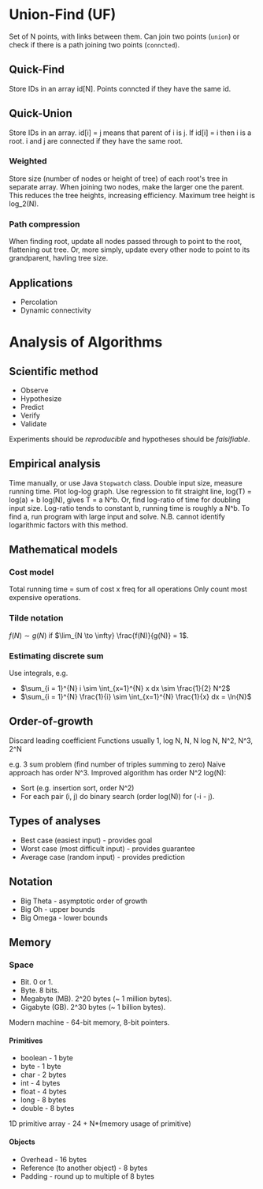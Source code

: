 # Union-Find (UF)
Set of N points, with links between them. Can join two points (`union`) or check if there is a path joining two points (`conncted`).

## Quick-Find
Store IDs in an array id[N]. Points conncted if they have the same id.

## Quick-Union
Store IDs in an array. id[i] = j means that parent of i is j. If id[i] = i then i is a root. i and j are connected if they have the same root.

### Weighted
Store size (number of nodes or height of tree) of each root's tree in separate array. When joining two nodes, make the larger one the parent. This reduces the tree heights, increasing efficiency. Maximum tree height is log_2(N).

### Path compression
When finding root, update all nodes passed through to point to the root, flattening out tree.
Or, more simply, update every other node to point to its grandparent, havling tree size.

## Applications
* Percolation
* Dynamic connectivity

# Analysis of Algorithms

## Scientific method
* Observe
* Hypothesize
* Predict
* Verify
* Validate

Experiments should be *reproducible* and hypotheses should be *falsifiable*.

## Empirical analysis
Time manually, or use Java `Stopwatch` class.
Double input size, measure running time. Plot log-log graph. Use regression to fit straight line, log(T) = log(a) + b log(N), gives T = a N^b.
Or, find log-ratio of time for doubling input size. Log-ratio tends to constant b, running time is roughly a N^b. To find a, run program with large input and solve.
N.B. cannot identify logarithmic factors with this method.

## Mathematical models
### Cost model
Total running time = sum of cost x freq for all operations
Only count most expensive operations.

### Tilde notation
$f(N) \sim g(N)$ if $\lim_{N \to \infty} \frac{f(N)}{g(N)} = 1$.

### Estimating discrete sum
Use integrals, e.g.

* $\sum_{i = 1}^{N} i \sim \int_{x=1}^{N} x dx \sim \frac{1}{2} N^2$
* $\sum_{i = 1}^{N} \frac{1}{i} \sim \int_{x=1}^{N} \frac{1}{x} dx = \ln{N}$

## Order-of-growth
Discard leading coefficient
Functions usually 1, log N, N, N log N, N^2, N^3, 2^N

e.g. 3 sum problem (find number of triples summing to zero)
Naive approach has order N^3. Improved algorithm has order N^2 log(N):
* Sort (e.g. insertion sort, order N^2)
* For each pair (i, j) do binary search (order log(N)) for (-i - j).

## Types of analyses
* Best case (easiest input) - provides goal
* Worst case (most difficult input) - provides guarantee
* Average case (random input) - provides prediction

## Notation
* Big Theta - asymptotic order of growth
* Big Oh - upper bounds
* Big Omega - lower bounds

## Memory
### Space
* Bit. 0 or 1.
* Byte. 8 bits.
* Megabyte (MB). 2^20 bytes (~ 1 million bytes).
* Gigabyte (GB). 2^30 bytes (~ 1 billion bytes).

Modern machine - 64-bit memory, 8-bit pointers.

#### Primitives
* boolean - 1 byte
* byte - 1 byte
* char - 2 bytes
* int - 4 bytes
* float - 4 bytes
* long - 8 bytes
* double - 8 bytes

1D primitive array - 24 + N*(memory usage of primitive)

#### Objects
* Overhead - 16 bytes
* Reference (to another object) - 8 bytes
* Padding - round up to multiple of 8 bytes
